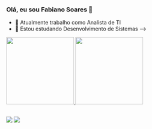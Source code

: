 ### Olá, eu sou Fabiano Soares 👋


- 🔭 Atualmente trabalho como Analista de TI
- 🌱 Estou estudando Desenvolvimento de Sistemas 
-->

<div>
  <a href="https://github.com/fabianofsoares">
  <img height="180em" src="https://github-readme-stats.vercel.app/api?username=fabianofsoares&show_icons=true&theme=dark&include_all_commits=true&count_private=true"/>
  <img height="180em" src="https://github-readme-stats.vercel.app/api/top-langs/?username=fabianofsoares&layout=compact&langs_count=16&theme=dark"/>
</div>

##

  <div>
    <a href="https://instagram.com/fabianofsoares1" target="_blank"><img src="https://img.shields.io/badge/-Instagram-%23E4405F?style=for-the-badge&logo=instagram&logoColor=white" target="_blank"></a>
    <a href="https://www.linkedin.com/in/fabianoferreirasoares" target="_blank"><img src="https://img.shields.io/badge/-LinkedIn-%230077B5?style=for-the-badge&logo=linkedin&logoColor=white" target="_blank"></a>
  <div>
